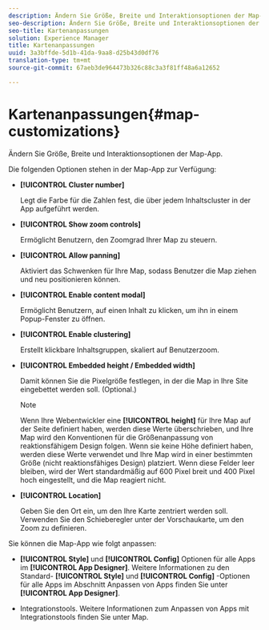 ```yaml
---
description: Ändern Sie Größe, Breite und Interaktionsoptionen der Map-App.
seo-description: Ändern Sie Größe, Breite und Interaktionsoptionen der Map-App.
seo-title: Kartenanpassungen
solution: Experience Manager
title: Kartenanpassungen
uuid: 3a3bffde-5d1b-41da-9aa8-d25b43d0df76
translation-type: tm+mt
source-git-commit: 67aeb3de964473b326c88c3a3f81ff48a6a12652

---
```



# Kartenanpassungen{#map-customizations}

Ändern Sie Größe, Breite und Interaktionsoptionen der Map-App.



Die folgenden Optionen stehen in der Map-App zur Verfügung:

* **[!UICONTROL Cluster number]**

   Legt die Farbe für die Zahlen fest, die über jedem Inhaltscluster in der App aufgeführt werden.

* **[!UICONTROL Show zoom controls]**

   Ermöglicht Benutzern, den Zoomgrad Ihrer Map zu steuern.

* **[!UICONTROL Allow panning]**

   Aktiviert das Schwenken für Ihre Map, sodass Benutzer die Map ziehen und neu positionieren können.

* **[!UICONTROL Enable content modal]**

   Ermöglicht Benutzern, auf einen Inhalt zu klicken, um ihn in einem Popup-Fenster zu öffnen.

* **[!UICONTROL Enable clustering]**

   Erstellt klickbare Inhaltsgruppen, skaliert auf Benutzerzoom.

* **[!UICONTROL Embedded height / Embedded width]**

   Damit können Sie die Pixelgröße festlegen, in der die Map in Ihre Site eingebettet werden soll. (Optional.)

   >[!NOTE]
   >
   >Wenn Ihre Webentwickler eine **[!UICONTROL height]** für Ihre Map auf der Seite definiert haben, werden diese Werte überschrieben, und Ihre Map wird den Konventionen für die Größenanpassung von reaktionsfähigem Design folgen. Wenn sie keine Höhe definiert haben, werden diese Werte verwendet und Ihre Map wird in einer bestimmten Größe (nicht reaktionsfähiges Design) platziert. Wenn diese Felder leer bleiben, wird der Wert standardmäßig auf 600 Pixel breit und 400 Pixel hoch eingestellt, und die Map reagiert nicht.

* **[!UICONTROL Location]**

   Geben Sie den Ort ein, um den Ihre Karte zentriert werden soll. Verwenden Sie den Schieberegler unter der Vorschaukarte, um den Zoom zu definieren.

Sie können die Map-App wie folgt anpassen:

* **[!UICONTROL Style]** und **[!UICONTROL Config]** Optionen für alle Apps im **[!UICONTROL App Designer]**. Weitere Informationen zu den Standard- **[!UICONTROL Style]** und **[!UICONTROL Config]** -Optionen für alle Apps im Abschnitt Anpassen von Apps finden Sie unter **[!UICONTROL App Designer]**.

* Integrationstools. Weitere Informationen zum Anpassen von Apps mit Integrationstools finden Sie unter Map.

